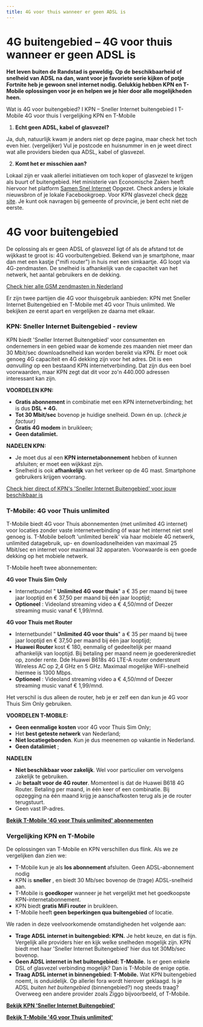 ```yaml
---
title: 4G voor thuis wanneer er geen ADSL is
---
```


# 4G buitengebied – 4G voor thuis wanneer er geen ADSL is

**Het leven buiten de Randstad is geweldig. Op de beschikbaarheid of snelheid van ADSL na dan, want voor je favoriete serie kijken of potje Fortnite heb je gewoon snel internet nodig. Gelukkig hebben KPN en T-Mobile oplossingen voor je en helpen we je hier door alle mogelijkheden heen.**

Wat is 4G voor buitengebied? I KPN – Sneller Internet buitengebied I T-Mobile 4G voor thuis I vergelijking KPN en T-Mobile

1. **Echt geen ADSL, kabel of glasvezel?**

Ja, duh, natuurlijk kwam je anders niet op deze pagina, maar check het toch even hier. (vergelijker)  Vul je postcode en huisnummer in en je weet direct wat alle providers bieden qua ADSL, kabel of glasvezel.

2. **Komt het er misschien aan?**

Lokaal zijn er vaak allerlei initiatieven om toch koper of glasvezel te krijgen als buurt of buitengebied. Het ministerie van Economische Zaken heeft hiervoor het platform [Samen Snel Internet](http://www.samensnelinternet.nl/) Opgezet. Check anders je lokale nieuwsbron of je lokale Facebookgroep. Voor KPN glasvezel check [deze site](https://www.kpnnetwerk.nl/). Je kunt ook navragen bij gemeente of provincie, je bent echt niet de eerste.

# 4G voor buitengebied

De oplossing als er geen ADSL of glasvezel ligt óf als de afstand tot de wijkkast te groot is: 4G voorbuitengebied. Bekend van je smartphone, maar dan met een kastje (&quot;mifi router&quot;) in huis met een simkaartje. 4G loopt via 4G-zendmasten. De snelheid is afhankelijk van de capaciteit van het netwerk, het aantal gebruikers en de dekking.

[Check hier alle GSM zendmasten in Nederland](http://www.gsmmasten.nl/)

Er zijn twee partijen die 4G voor thuisgebruik aanbieden: KPN met Sneller Internet Buitengebied en T-Mobile met 4G voor Thuis unlimited. We bekijken ze eerst apart en vergelijken ze daarna met elkaar.

### KPN: Sneller Internet Buitengebied - review

KPN biedt &#39;Sneller Internet Buitengebied&#39; voor consumenten en ondernemers in een gebied waar de komende zes maanden niet meer dan 30 Mbit/sec downloadsnelheid kan worden bereikt via KPN. Er moet ook genoeg 4G capaciteit en 4G dekking zijn voor het adres. Dit is een _aanvulling_ op een bestaand KPN internetverbinding. Dat zijn dus een boel voorwaarden, maar KPN zegt dat dit voor zo&#39;n 440.000 adressen interessant kan zijn.

**VOORDELEN KPN:**

- **Gratis abonnement** in combinatie met een KPN internetverbinding; het is dus **DSL + 4G.**
- **Tot 30 Mbit/sec** bovenop je huidige snelheid. Down én up. (_check je factuur)_
- **Gratis 4G modem** in bruikleen;
- **Geen datalimiet.**

**NADELEN KPN:**

- Je moet dus al een **KPN internetabonnement** hebben of kunnen afsluiten; er moet een wijkkast zijn.
- Snelheid is ook **afhankelijk** van het verkeer op de 4G mast. Smartphone gebruikers krijgen voorrang.

[Check hier direct of KPN&#39;s &#39;Sneller Internet Buitengebied&#39; voor jouw beschikbaar is](https://4gbuitengebied.nl/kpn/)



### T-Mobile: 4G voor Thuis unlimited

T-Mobile biedt 4G voor Thuis abonnementen (met unlimited 4G internet) voor locaties zonder vaste internetverbinding óf waar het internet niet snel genoeg is. T-Mobile belooft &#39;unlimited bereik&#39; via haar mobiele 4G netwerk, unlimited datagebruik, up- en downloadsnelheiden van maximaal 25 Mbit/sec en internet voor maximaal 32 apparaten. Voorwaarde is een goede dekking op het mobiele netwerk.

T-Mobile heeft twee abonnementen:

**4G voor Thuis Sim Only**

- Internetbundel &quot; **Unlimited 4G voor thuis**&quot; a € 35 per maand bij twee jaar looptijd en € 37,50 per maand bij één jaar looptijd;
- **Optioneel** : Videoland streaming video a € 4,50/mnd of Deezer streaming music vanaf € 1,99/mnd.

**4G voor Thuis met Router**

- Internetbundel &quot; **Unlimited 4G voor thuis**&quot; a € 35 per maand bij twee jaar looptijd en € 37,50 per maand bij één jaar looptijd;
- **Huawei Router** kost € 180, eenmalig of gedeeltelijk per maand afhankelijk van looptijd. Bij betaling per maand neem je goederenkrediet op, zonder rente. Dde Huawei B618s 4G LTE-A router ondersteunt Wireless AC op 2,4 GHz en 5 GHz. Maximaal mogelijke WiFi-snelheid hiermee is 1300 Mbps.
- **Optioneel** : Videoland streaming video a € 4,50/mnd of Deezer streaming music vanaf € 1,99/mnd.

Het verschil is dus alleen de router, heb je er zelf een dan kun je 4G voor Thuis Sim Only gebruiken.

**VOORDELEN T-MOBILE:**

- **Geen eenmalige kosten** voor 4G voor Thuis Sim Only;
- Het **best geteste netwerk** van Nederland;
- **Niet locatiegebonden**. Kun je dus meenemen op vakantie in Nederland.
- **Geen datalimiet** ;

**NADELEN**

- **Niet beschikbaar voor zakelijk**. Wel voor particulier om vervolgens zakelijk te gebruiken.
- Je **betaalt voor de 4G router**. Momenteel is dat de Huawei B618 4G Router. Betaling per maand, in één keer of een combinatie. Bij opzegging na één maand krijg je aanschafkosten terug als je de router terugstuurt.
- Geen vast IP-adres.

[**Bekijk T-Mobile &#39;4G voor Thuis unlimited&#39; abonnementen**](https://4gbuitengebied.nl/tmobile/)

### Vergelijking KPN en T-Mobile

De oplossingen van T-Mobile en KPN verschillen dus flink. Als we ze vergelijken dan zien we:

- T-Mobile kun je als **los abonnement** afsluiten. Geen ADSL-abonnement nodig
- KPN is **sneller** , en biedt 30 Mb/sec bovenop de (trage) ADSL-snelheid aan.
- T-Mobile is **goedkoper** wanneer je het vergelijkt met het goedkoopste KPN-internetabonnement.
- KPN biedt **gratis MiFi router** in bruikleen.
- T-Mobile heeft **geen beperkingen qua buitengebied** of locatie.

We raden in deze veelvoorkomende omstandigheden het volgende aan:

- **Trage ADSL internet in buitengebied: KPN.** Je hebt keuze, en dat is fijn. Vergelijk alle providers hier en kijk welke snelheden mogelijk zijn. KPN biedt met haar &#39;Sneller Internet Buitengebied&#39; hier dus tot 30Mb/sec bovenop.
- **Geen ADSL internet in het buitengebied: T-Mobile.** Is er geen enkele DSL of glasvezel verbinding mogelijk? Dan is T-Mobile de enige optie.
- **Traag ADSL internet in binnengebied: T-Mobile.** Wat KPN buitengebied noemt, is onduidelijk. Op allerlei fora wordt hierover geklaagd. Is je ADSL _buiten het buitengebied_ (binnengebied?) nog steeds traag? Overweeg een andere provider zoals Ziggo bijvoorbeeld, of T-Mobile.

[**Bekijk KPN &#39;Sneller Internet Buitengebied&#39;**](https://4gbuitengebied.nl/kpn/)

[**Bekijk T-Mobile &#39;4G voor Thuis unlimited&#39;**](https://4gbuitengebied.nl/tmobile/)